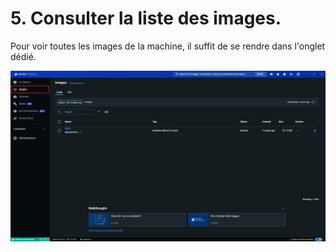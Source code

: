 # 5. Consulter la liste des images.

Pour voir toutes les images de la machine, il suffit de se rendre dans l'onglet dédié.

![](./assets/dd.png)